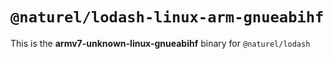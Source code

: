 # `@naturel/lodash-linux-arm-gnueabihf`

This is the **armv7-unknown-linux-gnueabihf** binary for `@naturel/lodash`
